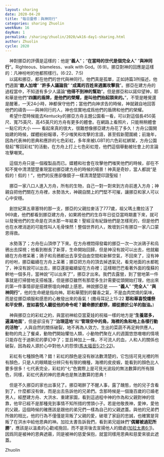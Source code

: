 ```yaml
---
layout: sharing
date: 2020-04-20
title: "每日靈修：與神同行"
categories: sharing Zhuolin
weekNum: 16
dayNum: 1
permalink: /sharing/zhuolin/2020/wk16-day1-sharing.html
author: Zhuolin
cycle: 2020
---
```

      
　神對挪亞的評價是這樣的：他是“**義人**”；“**在當時的世代是個完全人**” “**與神同行**”。Righteous、blameless、walk with God。(6:9)。挪亞對神的回應是這樣的：凡神吩咐的他都照樣行。(6:22、7:5)  
　以諾和挪亞，都在他們的世代與神同行。他們真是孤單，正如詩篇3所描述，他們週圍“**敵人加增**” “**許多人議論我**” “**成萬的百姓來週圍攻擊我**”。挪亞在建方舟的過程當中，不知道有多少人議論“**他得不到神的幫助**”。但是挪亞和以諾仰望神，耶和華是他們“**四圍的盾牌，是他們的榮耀，是叫他們抬起頭來的。**”，不管是睡覺還是醒著，一天24小時，神都保守他們；當他們向神求告的時候，神就親自地回答他們的禱告——與神同行的人，神也信實地成爲他們的盾牌和他們的榮耀。  
　希望什麼時候能去Kentucky的挪亞方舟主題公園看一看，可以對這個長450英尺、寬75英尺、高45英尺的方舟有更多的體會。在網路上看照片，只能稍稍體會一點它的大小 —— 看起來真的很大，很難想像挪亞建方舟花了多久！方舟公園開始建的時候，媒體紛紛報導，不少嗤笑和攻擊的言語，甚至假新聞圍繞；前幾年，因為代表神的恩典和應許的七色彩虹，多年來被LGBT的六色彩虹綁架，方舟公園發起“奪回彩虹”的活動，在方舟上打上七色彩虹燈，他們這個舉動被社會上的言論攻擊嘲笑。  
   
　這個方舟只是一個複製品而已。媒體和社會在攻擊他們嗤笑他們的時候，卻在不知不覺中清清楚楚重現當初挪亞建方舟的時候的場景！神真是奇妙，當人都說“是假的！假的！”，他們的反應卻像鏡子一樣清清楚楚印證聖經！  
   
　挪亞一家八口人進入方舟，所有的生物，自己一對一對來到方舟前進入方舟；神親自把他們關在方舟裡，水勢浩大，神親自關上的門堅不可摧，讓挪亞和家人可以心中安穩。  
   
　創世紀第五章塞特的那一支，挪亞的父親拉麥活了777歲，祖父瑪土撒拉活了969歲，他們都看到挪亞建方舟，如果將他們的生存年日從亞當時期畫下來，就可以發覺他們的生命是在洪水那一年結束！聖經沒有紀錄他們是怎樣死的，但是他們也在水裡消逝的可能性叫人毛骨悚然！整個世界的人，敗壞到只有挪亞一家八口蒙恩得救。  
   
　水勢落了；方舟在山頂停了下來。在方舟裡悶得發霉的挪亞一次一次派鴿子和烏鴉出去探視；他看到樹長了新芽，生命開始回歸，但是神沒有說可以出去，他就繼續在方舟裡呆著；鴿子和烏鴉都出去享受自由空間和新鮮空氣，不回來了，沒有神的吩咐，挪亞繼續在方舟上呆著；挪亞把方舟的頂去掉透氣兒，看見地面的水都乾了，神沒有說可以出去，挪亞還是繼續留在方舟裡；這樣眼巴巴看著外面的復蘇的幹地一個多月，當神說“可以出來了”，挪亞才出來。我們去露營，到了營地第一件事就是打掃營地支搭帳篷，但是挪亞雖然有那麼多生計需要從頭開始打理，他出來的第一件事情卻是搭建祭壇向神獻上感恩。神說挪亞是 —— “**義人**” “**完全人**” “**與神同行**”，他的生命總是指向神。耶和華聞到的馨香之氣，不是血肉焚燒的氣味，而是從挪亞順服和感恩的心散發出來的香氣！(撒母耳記上15:22 **耶和華喜悅燔祭和平安祭，豈如喜悅人聽從他的命令呢？聽命勝於獻祭，順從勝於公羊的脂油。**)  
   
　神與挪亞立的彩虹之約，與當初神給亞當夏娃的祝福一樣的地方是“**生養眾多，遍滿地面**”，但是卻沒有了“**治理這地**”和“**管理空中的鳥，海裡的魚和地上各樣行動的活物**”，人與自然的關係破裂，地不再為人效力，生出的菜蔬不再足夠供應人，動物的肉上了餐桌，動物們開始懼怕人類，小動物們聚在人的週圍悠悠嗷嗷的情境只能存在于迪斯尼的夢幻中了；並且神加上一條，不可流人的血，人和人的關係也破裂，因為殺人源於心中對他人的怨恨([馬太福音5:21-22](https://www.biblegateway.com/quicksearch/?quicksearch=馬太福音5%3A21-22&qs_version=CUVMPT))。  
   
　彩虹有七種顏色嗎？錯！彩虹的顏色是沒有辦法數清楚的，它包括可見光裡的所有顏色，只是人的眼睛能分辨只有有限的機種，海裡的皮皮蝦，能看到的顏色比人要多很多！七代表完全，彩虹的“七”色實際上是可見光波段的無法數算的所有顏色，同樣，彩虹代表的神的恩典也是無法數算的恩典！  
   
　但是不久挪亞的家也出事兒了。挪亞喝醉了不醒人事，露了醜態，他的兒子含看到了，什麼都沒有做，而是出去告訴他的兄弟們。含那時候是一個幾百歲的已婚老男人，經歷建方舟、大洪水、重建家園，看到這過程中神的作為和父親對神的信靠，他早已經不是那種見到事情不知所措的愣頭小子。若是他敬畏神，愛神，愛他的父親，這個時候的確應該是跟他的弟兄們一樣為自己的父親遮蓋。與他的兄弟們所做的相比，他的行為不僅僅是背叛了父親的愛，破壞了家庭的忠誠，也確實是背叛了在洪水中給他恩典的神。加拉太書告訴我們，看到弟兄姐妹們“**偶爾被過犯所勝**”，應該是以溫柔的心勸戒挽回，而不是背後去宣揚他人的錯處([加拉太書6:1](https://www.biblegateway.com/quicksearch/?quicksearch=加拉太書6%3A1&qs_version=CUVMPT))。因爲同是被神的恩典遮蔽，同是被神的慈愛保抱，就當同樣用恩典和慈愛來彼此遮蓋。  
   
Zhuolin  
   
